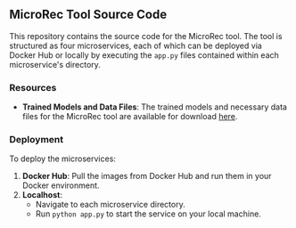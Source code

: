 ## MicroRec Tool Source Code

This repository contains the source code for the MicroRec tool. The tool is structured as four microservices, each of which can be deployed via Docker Hub or locally by executing the `app.py` files contained within each microservice's directory.

### Resources
- **Trained Models and Data Files**: The trained models and necessary data files for the MicroRec tool are available for download [here](https://drive.google.com/drive/folders/1Me739n00O33kHIAKkKdiQnaBwk320rFy?usp=sharing).

### Deployment
To deploy the microservices:
1. **Docker Hub**: Pull the images from Docker Hub and run them in your Docker environment.
2. **Localhost**:
   - Navigate to each microservice directory.
   - Run `python app.py` to start the service on your local machine.


